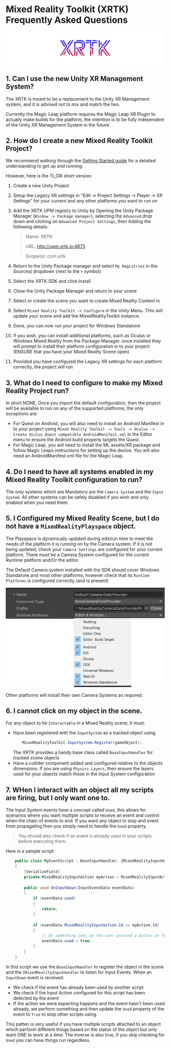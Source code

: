 # Mixed Reality Toolkit (XRTK) Frequently Asked Questions

![The Mixed Reality Toolkit](../../images/Branding/XRTK_Logo_1200x250.png)

## 1. Can I use the new Unity XR Management System?

The XRTK is meant to be a replacement to the Unity XR Management system, and it is advised not to mix and match the two.

Currently the Magic Leap platform requires the Magic Leap XR Plugin to actually make builds for the platform, the intention is to be fully independent of the Unity XR Management System in the future.

## 2. How do I create a new Mixed Reality Toolkit Project?

We recommend walking through the [Getting Started guide](00-GettingStarted.md) for a detailed understanding to get up and running.

However, here is the TL;DR short version:

1. Create a new Unity Project
2. Setup the Legacy XR settings in "Edit -> Project Settings -> Player -> XR Settings" for your current and any other platforms you want to run on
3. Add the XRTK UPM registry to Unity by Opening the Unity Package Manager (`Window -> Package manager`), selecting the `Advanced` drop down and clicking on `Advanced Project Settings`, then Adding the following details:

    > Name: XRTK
    >
    > URL: http://upm.xrtk.io:4873
    >
    > Scope(s): com.xrtk

4. Return to the Unity Package manager and select `My Registries` in the Sources) dropdown (next to the `+` symbol)
5. Select the XRTK.SDK and click Install
6. Close the Unity Package Manager and return to your scene
7. Select or create the scene you want to create Mixed Reality Content in
8. Select `Mixed Reality Toolkit -> Configure` in the Unity Menu. THis will update your scene and add the MixedRealityToolkit instance.
9. Done, you can now run your project for Windows Standalone
10. If you wish, you can install additional platforms, such as Oculus or Windows Mixed Reality from the Package Manager. once installed they will prompt to install their platform configuration in to your project (ENSURE that you have your Mixed Reality Scene open)
11. Provided you have configured the Legacy XR settings for each platform correctly, the project will run

## 3. What do I need to configure to make my Mixed Reality Project run?

In short NONE, Once you import the default configuration, then the project will be available to run on any of the supported platforms, the only exceptions are:

* For Quest on Android, you will also need to install an Android Manifest in to your project using `Mixed Reality Toolkit -> Tools -> Oculus -> Create Oculus Quest compatible AndroidManifest.xml` in the Editor menu to ensure the Android build properly targets the Quest.
* For Magic Leap, you will need to install the ML assets/XR package and follow Magic Leaps instructions for setting up the device.  You will also need an AndroidManifest.xml file for the Magic Leap.

## 4. Do I need to have all systems enabled in my Mixed Reality Toolkit configuration to run?

The only systems which are Mandatory are the `Camera System` and the `Input System`.  All other systems can be safely disabled if you wish and only enabled when you need them.

## 5. I Configured my Mixed Reality Scene, but I do not have a `MixedRealityPlayspace` object.

The Playspace is dynamically updated during edit/run time to meet the needs of the platform it is running on by the Camera system.  If it is not being updated, check your `Camera Settings` are configured for your current platform.  There must be a Camera System configured for the current Runtime platform and/Or the editor.

The Default Camera system installed with the SDK should cover Windows Standalone and most other platforms, however check that its `Runtime Platforms` is configured correctly (and is present)

![Default Camera Settings](../../images/faq/DefaultCameraSettings.png)

Other platforms will install their own Camera Systems as required.

## 6. I cannot click on my object in the scene.

For any object to he `Interactable` in a Mixed Reality scene, it must:

* Have been registered with the `InputSystem` as a tracked object using
    ```csharp
        MixedRealityToolkit.InputSystem.Register(gameObject);
    ```
    The XRTK provides a handy base class called `BaseInputHandler` for tracked scene objects
* Have a collider component added and configured relative to the objects dimensions.
    If you are using `Physics Layers`, then ensure the layers used for your objects match those in the Input System configuration

## 7. WHen I interact with an object all my scripts are firing, but I only want one to.

The Input System events have a concept called `Used`, this allows for scenarios where you want multiple scripts to receive an event and control when the chain of events to end. If you want any object to stop and event from propagating then you simply need to handle the `Used` property.

> You should also check if an event is already used in your scripts before executing them.

Here is a sample script:

```csharp
    public class MyEventScript : BaseInputHandler, IMixedRealityInputHandler
    {
        [SerializeField]
        private MixedRealityInputAction myAction = MixedRealityInputAction.None;

        public void OnInputDown(InputEventData eventData)
        {
            if (eventData.used)
            {
                return;
            }

            if (eventData.MixedRealityInputAction.Id == myAction.Id)
            {
                // Do something cool as the user pressed a button on this object
                eventData.used = true;
            }
        }
    }
```

In this script we use the `BaseInputHandler` to register the object in the scene and the `IMixedRealityInputHandler` to listen for Input Events.  When an `InputDown` event is received:

* We check if the event has already been used by another script
* We check if the Input Action configured for this script has been detected by the event
* If the action we were expecting happens and the event hasn't been used already, we perform something and then update the `Used` property of the event to `True` to stop other scripts using.

This patten is very useful if you have multiple scripts attached to an object which perform different things based on the status of the object but only want ONE to work at a time.
The inverse is also true, if you skip checking for `Used` you can have things run regardless.
